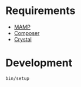 # Requirements

- [MAMP](https://www.mamp.info/en/downloads)
- [Composer](https://getcomposer.org/doc/00-intro.md#installation-linux-unix-osx)
- [Crystal](https://crystal-lang.org/docs/installation)

# Development

    bin/setup
